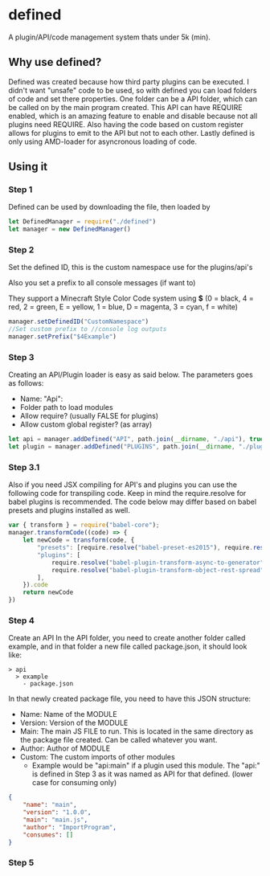 # defined

A plugin/API/code management system thats under 5k (min).


## Why use defined?
Defined was created because how third party plugins can be executed. I didn't want "unsafe" code to be used, so with defined you can load folders of code and set there properties. One folder can be a API folder, which can be called on by the main program created. This API can have REQUIRE enabled, which is an amazing feature to enable and disable because not all plugins need REQUIRE. Also having the code based on custom register allows for plugins to emit to the API but not to each other. Lastly defined is only using AMD-loader for asyncronous loading of code. 

## Using it
### Step 1
Defined can be used by downloading the file, then loaded by
```js
let DefinedManager = require("./defined")
let manager = new DefinedManager()
```
### Step 2
Set the defined ID, this is the custom namespace use for the plugins/api's

Also you set a prefix to all console messages (if want to)

They support a Minecraft Style Color Code system using **$**
(0 = black, 4 = red, 2 = green, E = yellow, 1 = blue, D = magenta, 3 = cyan, f = white)
```js
manager.setDefinedID("CustomNamespace")
//Set custom prefix to //console log outputs
manager.setPrefix("$4Example")
```
### Step 3
Creating an API/Plugin loader is easy as said below. The parameters goes as follows:
- Name: "Api":
- Folder path to load modules
- Allow require? (usually FALSE  for plugins)
- Allow custom global register? (as array)
```js
let api = manager.addDefined("API", path.join(__dirname, "./api"), true, ["CLIENT"])
let plugin = manager.addDefined("PLUGINS", path.join(__dirname, "./plugins"), false, [])
```

### Step 3.1 
Also if you need JSX compiling for API's and plugins you can use the following code for transpiling code. Keep in mind the require.resolve for babel plugins is recommended. The code below may differ based on babel presets and plugins installed as well.
```js
var { transform } = require("babel-core");
manager.transformCode((code) => {
    let newCode = transform(code, {
        "presets": [require.resolve("babel-preset-es2015"), require.resolve("babel-preset-react")],
        "plugins": [
            require.resolve("babel-plugin-transform-async-to-generator"),
            require.resolve("babel-plugin-transform-object-rest-spread")
        ],
    }).code
    return newCode
})
```

### Step 4
Create an API
In the API folder, you need to create another folder called example, and in that folder a new file called package.json, it should look like: 
```
> api
  > example
    - package.json
```
In that newly created package file, you need to have this JSON structure:
- Name: Name of the MODULE
- Version: Version of the MODULE
- Main: The main JS FILE to run. This is located in the same directory as the package file created. Can be called whatever you want.
- Author: Author of MODULE
- Custom: The custom imports of other modules
  - Example would be "api:main" if a plugin used this module. The "api:" is defined in Step 3 as it was named as API for that defined. (lower case for consuming only)
```json
{
    "name": "main",
    "version": "1.0.0",
    "main": "main.js",
    "author": "ImportProgram",
    "consumes": []
}

```
### Step 5
